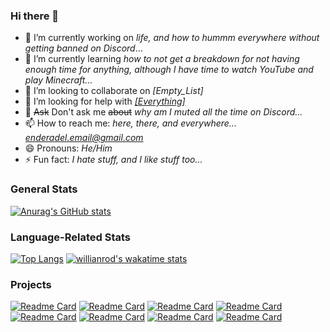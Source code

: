 ### Hi there 👋

- 🔭 I’m currently working on *life, and how to hummm everywhere without getting banned on Discord*...
- 🌱 I’m currently learning *how to not get a breakdown for not having enough time for anything, although I have time to watch YouTube and play Minecraft...*
- 👯 I’m looking to collaborate on *[Empty_List]*
- 🤔 I’m looking for help with *[[Everything]](https://github.com/EnderCommunity)*
- 💬 ~~Ask~~ Don't ask me ~~about~~ *why am I muted all the time on Discord...*
- 📫 How to reach me: *here, there, and everywhere... [enderadel.email@gmail.com](mailto:enderadel.email@gmail.com?subject=I%20hate%20you%20EnderAdel!)*
- 😄 Pronouns: *He/Him*
- ⚡ Fun fact: *I hate stuff, and I like stuff too...*

### General Stats

[![Anurag's GitHub stats](https://github-readme-stats.vercel.app/api?username=adel-sbeh&theme=dark)](https://github.com/anuraghazra/github-readme-stats)

### Language-Related Stats

[![Top Langs](https://github-readme-stats.vercel.app/api/top-langs/?username=adel-sbeh&langs_count=10&layout=compact&theme=dark)](https://github.com/anuraghazra/github-readme-stats)
[![willianrod's wakatime stats](https://github-readme-stats.vercel.app/api/wakatime?username=adelsbeh&layout=compact&theme=dark)](https://github.com/anuraghazra/github-readme-stats)

### Projects

[![Readme Card](https://github-readme-stats.vercel.app/api/pin/?username=EnderCommunity&repo=Murmur&theme=dark)](https://github.com/anuraghazra/github-readme-stats)
[![Readme Card](https://github-readme-stats.vercel.app/api/pin/?username=EnderCommunity&repo=EnderFramework&theme=dark)](https://github.com/anuraghazra/github-readme-stats)
[![Readme Card](https://github-readme-stats.vercel.app/api/pin/?username=EnderCommunity&repo=EnderLibrary&theme=dark)](https://github.com/anuraghazra/github-readme-stats)
[![Readme Card](https://github-readme-stats.vercel.app/api/pin/?username=EnderCommunity&repo=EnderCompiler&theme=dark)](https://github.com/anuraghazra/github-readme-stats)
[![Readme Card](https://github-readme-stats.vercel.app/api/pin/?username=EnderCommunity&repo=EnderKit&theme=dark)](https://github.com/anuraghazra/github-readme-stats)
[![Readme Card](https://github-readme-stats.vercel.app/api/pin/?username=EnderCommunity&repo=EnderOS&theme=dark)](https://github.com/anuraghazra/github-readme-stats)
[![Readme Card](https://github-readme-stats.vercel.app/api/pin/?username=EnderCommunity&repo=EnderServer&theme=dark)](https://github.com/anuraghazra/github-readme-stats)
[![Readme Card](https://github-readme-stats.vercel.app/api/pin/?username=EnderCommunity&repo=EnderHelper&theme=dark)](https://github.com/anuraghazra/github-readme-stats)

